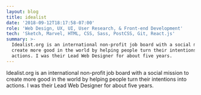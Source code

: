```yaml
---
layout: blog
title: idealist
date: '2018-09-12T18:17:58-07:00'
role: 'Web Design, UX, UI, User Research, & Front-end Development'
tech: 'Sketch, Marvel, HTML, CSS, Sass, PostCSS, Git, React.js'
summary: >-
  Idealist.org is an international non-profit job board with a social mission to
  create more good in the world by helping people turn their intentions into
  actions. I was their Lead Web Designer for about five years.
---
```

Idealist.org is an international non-profit job board with a social mission to create more good in the world by helping people turn their intentions into actions. I was their Lead Web Designer for about five years.
